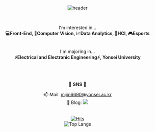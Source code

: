 <div align="center">
  
![header](https://capsule-render.vercel.app/api?type=wave&&color=0:FFCCCC,777777:CD99FF&height=300&section=header&text=♥%20yoomimi%20github%20♥&fontSize=90&stroke=FFFFFF&fontColor=0000&fontAlignY=40)

<br>

I'm interested in...
<br>
__💻Front-End, 👀Computer Vision, 📈Data Analytics, 🚀HCI, 🎮Esports__
<br>
<br>
<br>
I'm majoring in...
<br>
__⚡Electrical and Electronic Engineering⚡, Yonsei University__

<br>
<br>

🎨 __SNS__ 🎨

📫 Mail: mijin6690@yonsei.ac.kr
<br>
🔗 Blog:
<a href="https://yoomimi.tistory.com">
		<img src="https://img.shields.io/badge/Blog-FF9800?style=flat&logo=Blogger&logoColor=white" />
<br>
<br>
<br>
[![Hits](https://hits.seeyoufarm.com/api/count/incr/badge.svg?url=https%3A%2F%2Fgithub.com%2Fyoomimi%2Fhit-counter&count_bg=%23555555&title_bg=%23C400FF&icon=github.svg&icon_color=%23E7E7E7&title=%EB%B0%A9%EB%AC%B8%EC%9E%90&edge_flat=false)](https://hits.seeyoufarm.com)
<br>
![Top Langs](https://github-readme-stats.vercel.app/api/top-langs/?username=yoomimi&layout=compact)
</div>

